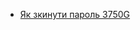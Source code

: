 
- [Як зкинути пароль 3750G](https://github.com/andreit2/mywiki/blob/main/cisco/password_reset.txt)
